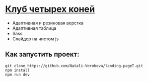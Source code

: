 # [Клуб четырех коней](https://natali-vorobeva.github.io/landing-pageT/)

* Адаптивная и резиновая верстка
* Адаптивная таблица
* Sass
* Cлайдер на чистом js

## Как запустить проект:
```
git clone https://github.com/Natali-Vorobeva/landing-pageT.git
npm install
npm run dev
```
